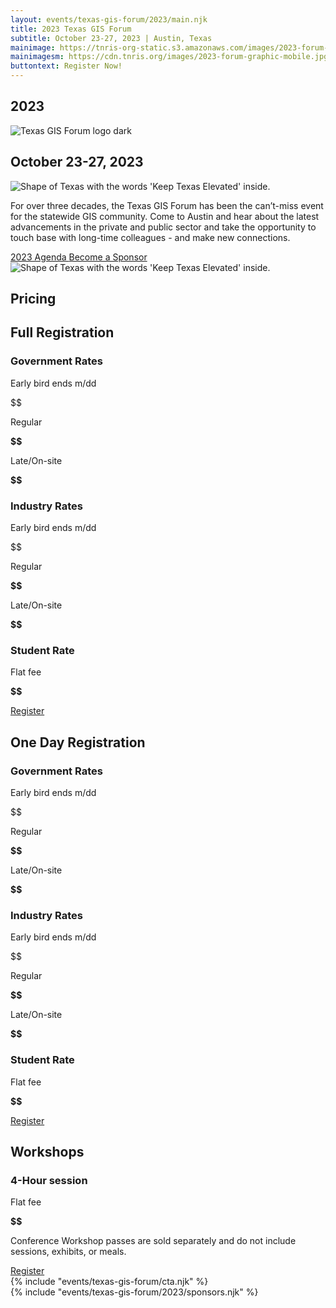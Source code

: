 ```yaml
---
layout: events/texas-gis-forum/2023/main.njk
title: 2023 Texas GIS Forum
subtitle: October 23-27, 2023 | Austin, Texas
mainimage: https://tnris-org-static.s3.amazonaws.com/images/2023-forum-graphic.png
mainimagesm: https://cdn.tnris.org/images/2023-forum-graphic-mobile.jpg
buttontext: Register Now!
---
```


<head>
<link rel="preconnect" href="https://fonts.googleapis.com">
<link rel="preconnect" href="https://fonts.gstatic.com" crossorigin>
<link href="https://fonts.googleapis.com/css2?family=DM+Sans:ital,wght@0,400;0,500;0,700;1,400;1,500;1,700&display=swap" rel="stylesheet">
</head>

<section class="container-md hero">
  <div class="opaque-bg hero-content">
    <div class="hero-header">
      <div class="col">
        <h1>2023</h1>
        <div class="logo">
          <img src="https://tnris-org-static.s3.amazonaws.com/images/tx-gis-forum-dark.png" alt="Texas GIS Forum logo dark">
        </div>
        <h2>October 23-27, 2023</h2>
      </div>
      <div class="forum-asset">
        <img class="forum-content" src="https://tnris-org-static.s3.amazonaws.com/images/2023-forum-asset-texas.png" alt="Shape of Texas with the words 'Keep Texas Elevated' inside.">
      </div>
    </div>
    <p class="lead">For over three decades, the Texas GIS Forum has been the can’t-miss event for the statewide GIS community. Come to Austin and hear about the latest advancements in the private and public sector and take the opportunity to touch base with long-time colleagues - and make new connections.</p>
    <div class="button-container row">
      <a class="button-primary" 
        href="/texas-gis-forum/2023/agenda">
        2023 Agenda
      </a>
      <a class="button-secondary"  
        href="/texas-gis-forum/2023/sponsors-and-exhibitors">
        Become a Sponsor
      </a>
    </div>
  </div>
  <div class="forum-asset">
    <img class="forum-content" src="https://tnris-org-static.s3.amazonaws.com/images/2023-forum-asset-texas.png" alt="Shape of Texas with the words 'Keep Texas Elevated' inside.">
  </div>
</section>
<section class="container-md opaque-bg">
  <h1 class="forum-h1">Pricing</h1>
  <div class="forum-pricing">
    <div class="pricing-card">
      <h2 class="forum-h2">Full Registration</h2>
      <h3 class="forum-h3">Government Rates</h3>
      <div>
        <p>Early bird <span>ends m/dd</span></p>
        <p><span>$$</span></p>
      </div>
      <div>
Regular</p>
        <p><strong>$$</strong></p>
      </div>
      <div>
        <p>Late/On-site</p>
        <p><strong>$$</strong></p>
      </div>
      <h3 class="forum-h3">Industry Rates</h3>
      <div>
        <p>Early bird <span>ends m/dd</span></p>
        <p><span>$$</span></p>
      </div>
      <div>
        <p>Regular</p>
        <p><strong>$$</strong></p>
      </div>
      <div>
        <p>Late/On-site</p>
        <p><strong>$$</strong></p>
      </div>
      <h3 class="forum-h3">Student Rate</h3>
      <div>
        <p>Flat fee</p>
        <p><strong>$$</strong></p>
      </div>
      <div class="button-container">  
        <a class="button-primary" 
          href="https://texasgisforum.wildapricot.org/registration" target="_blank">
          Register
        </a>
      </div>
    </div>
    <div class="pricing-card">
      <h2 class="forum-h2">One Day Registration</h2>
      <h3 class="forum-h3">Government Rates</h3>
      <div>
        <p>Early bird <span>ends m/dd</span></p>
        <p><span>$$</span></p>
      </div>
      <div>
        <p>Regular</p>
        <p><strong>$$</strong></p>
      </div>
      <div>
        <p>Late/On-site</p>
        <p><strong>$$</strong></p>
      </div>
      <h3 class="forum-h3">Industry Rates</h3>
      <div>
        <p>Early bird <span>ends m/dd</span></p>
        <p><span>$$</span></p>
      </div>
      <div>
        <p>Regular</p>
        <p><strong>$$</strong></p>
      </div>
      <div>
        <p>Late/On-site</p>
        <p><strong>$$</strong></p>
      </div>
      <h3 class="forum-h3">Student Rate</h3>
      <div>
        <p>Flat fee</p>
        <p><strong>$$</strong></p>
      </div>
      <div class="button-container">  
        <a class="button-primary" 
          href="https://texasgisforum.wildapricot.org/registration" target="_blank">
          Register
        </a>
      </div>
    </div>
    <div class="pricing-card">
      <h2 class="forum-h2">Workshops</h2>
      <h3 class="forum-h3">4-Hour session</h3>
      <div>
        <p>Flat fee</p>
        <p><strong>$$</strong></p>
      </div>
      <p class="info-text">Conference Workshop passes are sold separately and do not include sessions, exhibits, or meals.</p>
      <div class="button-container">  
        <a class="button-primary" 
          href="https://texasgisforum.wildapricot.org/registration" target="_blank">
          Register
        </a>
      </div>
    </div>
  </div>
</section>
{% include "events/texas-gis-forum/cta.njk" %}
<section class="forum-sponsorlist">
  {% include "events/texas-gis-forum/2023/sponsors.njk" %}
</section>